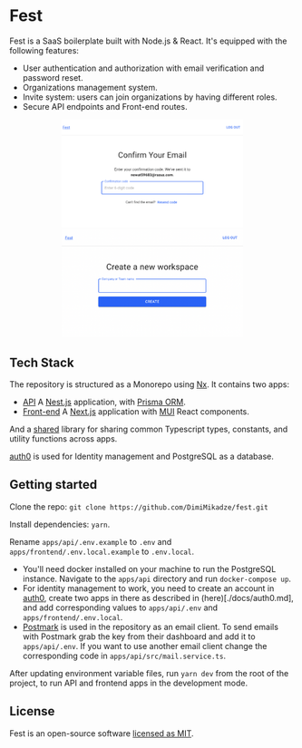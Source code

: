 # Fest

Fest is a SaaS boilerplate built with Node.js & React. It's equipped with the following features:

- User authentication and authorization with email verification and password reset.
- Organizations management system.
- Invite system: users can join organizations by having different roles.
- Secure API endpoints and Front-end routes.

<p align="center">
  <kbd>
    <img width="320" src="https://github.com/DimiMikadze/fest/blob/main/screenshot2.png">
  </kbd>
  <kbd>
    <img width="320" src="https://github.com/DimiMikadze/fest/blob/main/screenshot.png">
  </kbd>
</p>

## Tech Stack

The repository is structured as a Monorepo using [Nx](https://nx.dev). It contains two apps:

- [API](./apps/api) A [Nest.js](https://nestjs.com/) application, with [Prisma ORM](https://www.prisma.io/).
- [Front-end](./apps/frontend) A [Next.js](https://nextjs.org/) application with [MUI](https://mui.com/) React components.

And a [shared](./libs/shared) library for sharing common Typescript types, constants, and utility functions across apps.

[auth0](https://auth0.com/) is used for Identity management and PostgreSQL as a database.

## Getting started

Clone the repo: `git clone https://github.com/DimiMikadze/fest.git`

Install dependencies: `yarn`.

Rename `apps/api/.env.example` to `.env` and `apps/frontend/.env.local.example` to `.env.local`.

- You'll need docker installed on your machine to run the PostgreSQL instance. Navigate to the `apps/api` directory and run `docker-compose up`.
- For identity management to work, you need to create an account in [auth0](https://auth0.com/), create two apps in there as described in (here)[./docs/auth0.md], and add corresponding values to `apps/api/.env` and `apps/frontend/.env.local`.
- [Postmark](https://postmarkapp.com/) is used in the repository as an email client. To send emails with Postmark grab the key from their dashboard and add it to `apps/api/.env`. If you want to use another email client change the corresponding code in `apps/api/src/mail.service.ts`.

After updating environment variable files, run `yarn dev` from the root of the project, to run API and frontend apps in the development mode.

## License

Fest is an open-source software [licensed as MIT](./LICENSE).
